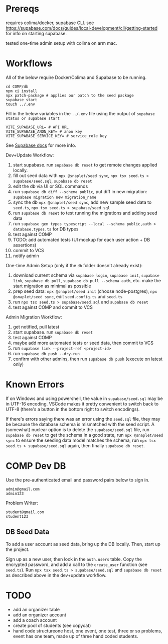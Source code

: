 # Prereqs

requires colima/docker, supabase CLI. see https://supabase.com/docs/guides/local-development/cli/getting-started for info on starting supabase.

tested one-time admin setup with colima on arm mac. 

# Workflows

All of the below require Docker/Colima and Supabase to be running.

```
cd COMP/db
npm ci install
npx patch-package # applies our patch to the seed package
supabase start 
touch ../.env
```
Fill in the below variables in the `../.env` file using the output of `supabase status or supabase start`
```
VITE_SUPABASE_URL= # API URL
VITE_SUPABASE_ANON_KEY= # anon key
VITE_SUPABASE_SERVICE_KEY= # service_role key
```

See [Supabase docs](https://supabase.com/docs/guides/local-development/cli/getting-started) for more info.

Dev+Update Workflow:
1. start supabase. run `supabase db reset` to get remote changes applied locally.
2. fill out seed data with `npx @snaplet/seed sync`, `npx tsx seed.ts > supabase/seed.sql`, `supabase db reset`
3. edit the db via UI or SQL commands
4. run `supabase db diff --schema public`, put diff in new migration: `supabase migration new migration_name`
5. sync the db `npx @snaplet/seed sync`, add new sample seed data to `seed.ts`,  `npx tsx seed.ts > supabase/seed.sql`
6. run `supabase db reset` to test running the migrations and adding seed data
7. run `supabase gen types typescript --local --schema public,auth > database.types.ts` for DB types
8. test against COMP
9. TODO: add automated tests (UI mockup for each user action + DB assertions)
10. commit to VCS
11. notify admin

One-time Admin Setup (only if the `db` folder doesn't already exist):
1. download current schema via `supabase login`, `supabase init`, `supabase link`, `supabase db pull`, `supabase db pull --schema auth`, etc. make the start migration as minimal as possible
2. prep seed data: `npx @snaplet/seed init` (choose node-postgres), `npx @snaplet/seed sync`, edit `seed.config.ts` and `seed.ts`
3. run `npx tsx seed.ts > supabase/seed.sql` and `supabase db reset`
4. test against COMP and commit to VCS

Admin Migration Workflow:
1. get notified, pull latest
2. start supabase. run `supabase db reset`
3. test against COMP
4. maybe add more automated tests or seed data, then commit to VCS
5. run `supabase link --project-ref <project-id>`
6. run `supabase db push --dry-run`
7. confirm with other admins, then run `supabase db push` (execute on latest only)

# Known Errors

If on Windows and using powershell, the value in `supabase/seed.sql` may be in
UTF-16 encoding. VSCode makes it pretty convenient to switch back to UTF-8
(there's a button in the bottom right to switch encodings).

If there's errors saying there was an error using the `seed.sql` file, they may
be because the database schema is mismatched with the seed script. A (somewhat)
nuclear option is to delete the `supabase/seed.sql` file, run `supabase db reset`
to get the schema in a good state, run `npx @snaplet/seed sync` to ensure the
seeding data model matches the schema, run `npx tsx seed.ts > supabase/seed.sql`
again, then finally `supabase db reset`.

# COMP Dev DB

Use the pre-authenticated email and password pairs below to sign in.
```
admin@gmail.com
admin123
```
Problem Writer:
```
student@gmail.com
student123
```

## DB Seed Data

To add a user account as seed data, bring up the DB locally. Then, start up the project.

Sign up as a new user, then look in the `auth.users` table. Copy the encrypted password, and add a call to the
`create_user` function (see `seed.ts`). Run `npx tsx seed.ts > supabase/seed.sql` and `supabase db reset`
as described above in the dev+update workflow.

# TODO

- add an organizer table
- add an organizer account
- add a coach account
- create pool of students (see copycat)
- hand code structureone host, one event, one test, three or so problems, event has one team, made up of three hand coded students.

